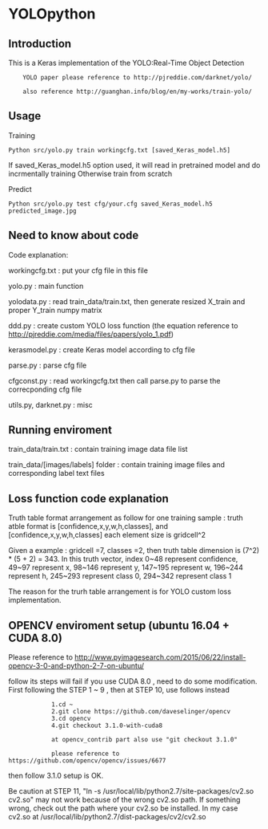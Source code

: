 # YOLOpython

Introduction
---------------------------------------------------------------------------------------------------

This is a Keras implementation of the YOLO:Real-Time Object Detection

        YOLO paper please reference to http://pjreddie.com/darknet/yolo/

        also reference http://guanghan.info/blog/en/my-works/train-yolo/

Usage
---------------------------------------------------------------------------------------

Training

    Python src/yolo.py train workingcfg.txt [saved_Keras_model.h5]
If saved_Keras_model.h5 option used, it will read in pretrained model and do incrmentally training
Otherwise train from scratch


Predict

    Python src/yolo.py test cfg/your.cfg saved_Keras_model.h5 predicted_image.jpg


Need to know about code
---------------------------------------------------------------------------------------------

Code explanation:

workingcfg.txt : put your cfg file in this file

yolo.py : main function

yolodata.py : read train_data/train.txt, then generate resized X_train and proper Y_train numpy matrix

ddd.py : create custom YOLO loss function (the equation reference to http://pjreddie.com/media/files/papers/yolo_1.pdf)

kerasmodel.py : create Keras model according to cfg file

parse.py : parse cfg file

cfgconst.py : read workingcfg.txt then call parse.py to parse the correcponding cfg file

utils.py, darknet.py : misc


Running enviroment 
--------------------------------------------------------------------------------------------

train_data/train.txt : contain training image data file list 

train_data/[images/labels] folder : contain training image files and corresponding label text files


Loss function code explanation
--------------------------------------------------------------------------------------

Truth table format arrangement as follow
  for one training sample : truth atble format is [confidence,x,y,w,h,classes], and [confidence,x,y,w,h,classes] each element 
  size is gridcell^2 
  
  Given a example : gridcell =7, classes =2, then truth table dimension is (7^2) * (5 + 2) = 343.
  In this truth vector, index 0~48 represent confidence, 49~97 represent x, 98~146 represent y, 
  147~195 represent w, 196~244 represent h, 245~293 represent class 0, 294~342 represent class 1
  
  
  The reason for the trurh table arrangement is for YOLO custom loss implementation.
  
  
OPENCV enviroment setup (ubuntu 16.04 + CUDA 8.0)
--------------------------------------------------------------------------------------------------

Please reference to http://www.pyimagesearch.com/2015/06/22/install-opencv-3-0-and-python-2-7-on-ubuntu/

follow its steps will fail if you use CUDA 8.0 , need to do some modification.
First following the STEP 1 ~ 9 , then at STEP 10, use follows instead 
                
                1.cd ~
                2.git clone https://github.com/daveselinger/opencv
                3.cd opencv
                4.git checkout 3.1.0-with-cuda8
                
                at opencv_contrib part also use "git checkout 3.1.0"
                
                please reference to https://github.com/opencv/opencv/issues/6677
                
then follow 3.1.0 setup is OK.


Be caution at STEP 11, "ln -s /usr/local/lib/python2.7/site-packages/cv2.so cv2.so" may not work
because of the wrong cv2.so path. If something wrong, check out the path where your cv2.so be installed. 
In my case cv2.so at /usr/local/lib/python2.7/dist-packages/cv2/cv2.so



